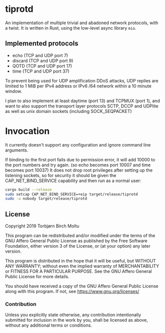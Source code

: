 # tiprotd

An implementation of multiple trivial and abadoned network protocols, with a twist.
It is written in Rust, using the low-level async library `mio`.

## Implemented protocols

* echo (TCP and UDP port 7)
* discard (TCP and UDP port 9)
* QOTD (TCP and UDP port 17)
* time (TCP and UDP port 37)

To prevent being used for UDP amplification DDoS attacks, UDP replies are
limited to 1 MiB per IPv4 address or IPv6 /64 network within a 10 minute window.

I plan to also implement at least daytime (port 13) and TCPMUX (port 1),
and want to also support the transport layer protocols SCTP, DCCP and UDPlite
as well as unix domain sockets (including SOCK_SEQPACKET)

# Invocation

It currently doesn't support any configuration and ignore command line arguments.

If binding to the first port fails due to permission error, it will add 10000 to
the port numbers and try again. (so echo becomes port 10007 and time becomes port
10037)
It does not drop root privileges after setting up the listening sockets, so for
security it should be given the CAP_NET_BIND_SERVICE capability and then run as
a normal user:

```sh
cargo build --release
sudo setcap CAP_NET_BIND_SERVICE=+eip target/release/tiprotd
sudo -u nobody target/release/tiprotd
```

## License

Copyright 2019 Torbjørn Birch Moltu

This program can be redistributed and/or modified under the terms of the
GNU Affero General Public License as published by the Free Software Foundation,
either version 3 of the License, or (at your option) any later version.

This program is distributed in the hope that it will be useful,
but WITHOUT ANY WARRANTY; without even the implied warranty of MERCHANTABILITY
or FITNESS FOR A PARTICULAR PURPOSE.
See the GNU Affero General Public License for more details.

You should have received a copy of the GNU Affero General Public License
along with this program. If not, see https://www.gnu.org/licenses/

### Contribution

Unless you explicitly state otherwise, any contribution intentionally
submitted for inclusion in the work by you, shall be licensed as above,
without any additional terms or conditions.
